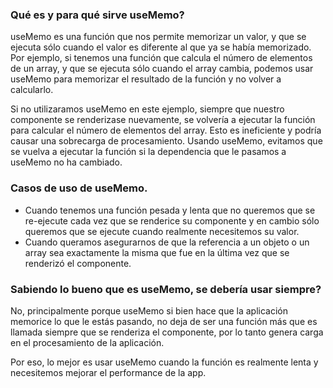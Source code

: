 
### Qué es y para qué sirve useMemo?

useMemo es una función que nos permite memorizar un valor, y que se ejecuta sólo cuando el valor es
diferente al que ya se había memorizado. Por ejemplo, si tenemos una función que calcula el
número de elementos de un array, y que se ejecuta sólo cuando el array cambia, podemos usar
useMemo para memorizar el resultado de la función y no volver a calcularlo.

Si no utilizaramos useMemo en este ejemplo, siempre que nuestro componente se renderizase nuevamente,
se volvería a ejecutar la función para calcular el número de elementos del array. Esto es ineficiente
y podría causar una sobrecarga de procesamiento. Usando useMemo, evitamos que se vuelva a ejecutar la función
si la dependencia que le pasamos a useMemo no ha cambiado.

### Casos de uso de useMemo.

- Cuando tenemos una función pesada y lenta que no queremos que se re-ejecute cada vez que se renderice
  su componente y en cambio sólo queremos que se ejecute cuando realmente necesitemos su valor.
- Cuando queramos asegurarnos de que la referencia a un objeto o un array sea exactamente la misma
  que fue en la última vez que se renderizó el componente.

### Sabiendo lo bueno que es useMemo, se debería usar siempre?

No, principalmente porque useMemo si bien hace que la aplicación memorice lo que le estás pasando,
no deja de ser una función más que es llamada siempre que se renderiza el componente, por lo tanto
genera carga en el procesamiento de la aplicación.

Por eso, lo mejor es usar useMemo cuando la función es realmente lenta y necesitemos mejorar el performance de la app.
